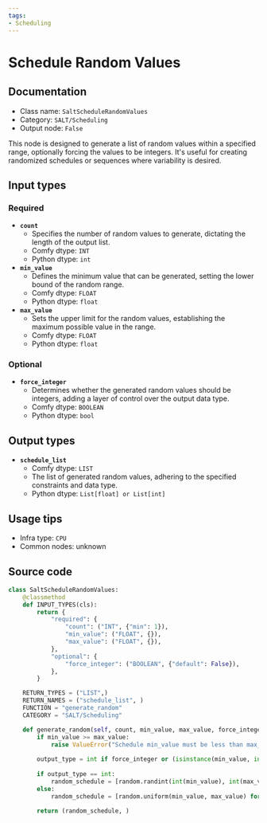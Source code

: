 ```yaml
---
tags:
- Scheduling
---
```


# Schedule Random Values
## Documentation
- Class name: `SaltScheduleRandomValues`
- Category: `SALT/Scheduling`
- Output node: `False`

This node is designed to generate a list of random values within a specified range, optionally forcing the values to be integers. It's useful for creating randomized schedules or sequences where variability is desired.
## Input types
### Required
- **`count`**
    - Specifies the number of random values to generate, dictating the length of the output list.
    - Comfy dtype: `INT`
    - Python dtype: `int`
- **`min_value`**
    - Defines the minimum value that can be generated, setting the lower bound of the random range.
    - Comfy dtype: `FLOAT`
    - Python dtype: `float`
- **`max_value`**
    - Sets the upper limit for the random values, establishing the maximum possible value in the range.
    - Comfy dtype: `FLOAT`
    - Python dtype: `float`
### Optional
- **`force_integer`**
    - Determines whether the generated random values should be integers, adding a layer of control over the output data type.
    - Comfy dtype: `BOOLEAN`
    - Python dtype: `bool`
## Output types
- **`schedule_list`**
    - Comfy dtype: `LIST`
    - The list of generated random values, adhering to the specified constraints and data type.
    - Python dtype: `List[float] or List[int]`
## Usage tips
- Infra type: `CPU`
- Common nodes: unknown


## Source code
```python
class SaltScheduleRandomValues:
    @classmethod
    def INPUT_TYPES(cls):
        return {
            "required": {
                "count": ("INT", {"min": 1}),
                "min_value": ("FLOAT", {}),
                "max_value": ("FLOAT", {}),
            },
            "optional": {
                "force_integer": ("BOOLEAN", {"default": False}),
            },
        }

    RETURN_TYPES = ("LIST",)
    RETURN_NAMES = ("schedule_list", )
    FUNCTION = "generate_random"
    CATEGORY = "SALT/Scheduling"

    def generate_random(self, count, min_value, max_value, force_integer=False):
        if min_value >= max_value:
            raise ValueError("Schedule min_value must be less than max_value.")
        
        output_type = int if force_integer or (isinstance(min_value, int) and isinstance(max_value, int)) else float
        
        if output_type == int:
            random_schedule = [random.randint(int(min_value), int(max_value)) for _ in range(count)]
        else:
            random_schedule = [random.uniform(min_value, max_value) for _ in range(count)]

        return (random_schedule, )

```
